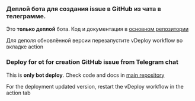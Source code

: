 ### Деплой бота для создания issue в GitHub из чата в телеграмме.

Это **только деплой** бота. Код и документация в [основном репозитории](https://github.com/annndruha/issue-github-telegram-bot)

Для деполя обновлённой версии перезапустите vDeploy workflow во вкладке action



### Deploy for ot for creation GitHub issue from Telegram chat

This is **only bot deploy**. Check code and docs in [main repository](https://github.com/annndruha/issue-github-telegram-bot)

For the deployment updated version, restart the vDeploy workflow in the action tab
